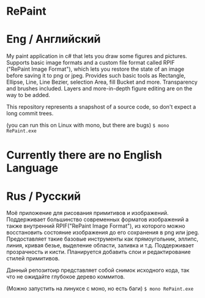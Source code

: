 # RePaint

# Eng / Английский
My paint application in c# that lets you draw some figures and pictures. Supports basic image formats and a custom file format called RPIF ("RePaint Image Format"), which lets you restore the state of an image before saving it to png or jpeg.
Provides such basic tools as Rectangle, Ellipse, Line, Line Bezier, selection Area, fill Bucket and more.
Transparency and brushes included. Layers and more-in-depth figure editing are on the way to be added.

This repository represents a snapshost of a source code, so don't expect a long commit trees.

(you can run this on Linux with mono, but there are bugs)
`$ mono RePaint.exe`

# Currently there are no English Language

# Rus / Русский
Моё приложение для рисования примитивов и изображений. Поддерживает большинство современных форматов изображений а также внутренний RPIF("RePaint Image Format"), из которого можно восстановить состояние изображения до его сохранения в png или jpeg.
Предоставляет такие базовые инструменты как прямоугольник, эллипс, линия, кривая безье, выделение области, заливка и т.д.
Поддерживает прозрачность и кисти. Планируется добавить слои и редактирование стилей примитивов.

Данный репозитоир представляет собой снимок исходного кода, так что не ожидайте глубокое дерево коммитов.

(Можно запустить на линуксе с моно, но есть баги)
`$ mono RePaint.exe`
